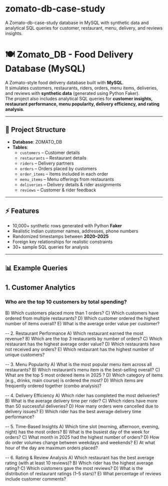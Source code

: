 # zomato-db-case-study
A Zomato-db-case-study database in MySQL with synthetic data and analytical SQL queries for customer, restaurant, menu, delivery, and reviews insights.

# 🍽️ Zomato_DB - Food Delivery Database (MySQL)

A Zomato-style food delivery database built with **MySQL**.  
It simulates customers, restaurants, riders, orders, menu items, deliveries, and reviews with **synthetic data** (generated using Python Faker).  
The project also includes analytical SQL queries for **customer insights, restaurant performance, menu popularity, delivery efficiency, and rating analysis**.  

---

## 📂 Project Structure
- **Database**: ZOMATO_DB
- **Tables**:
  - `customers` – Customer details  
  - `restaurants` – Restaurant details  
  - `riders` – Delivery partners  
  - `orders` – Orders placed by customers  
  - `order_items` – Items included in each order  
  - `menu_items` – Menu offerings from restaurants  
  - `deliveries` – Delivery details & rider assignments  
  - `reviews` – Customer & rider feedback  

---

## ⚡ Features
- 10,000+ synthetic rows generated with Python **Faker**  
- Realistic Indian customer names, addresses, phone numbers  
- Randomized timestamps between **2020–2025**  
- Foreign key relationships for realistic constraints  
- 30+ sample SQL queries for analysis  

---

## 📊 Example Queries
## 1. Customer Analytics
### Who are the top 10 customers by total spending?
B) Which customers placed more than 1 orders?
C) Which customers have ordered from multiple restaurants?
D) Which customer ordered the highest number of items overall?
E) What is the average order value per customer?

-- 2. Restaurant Performance
A) Which restaurant earned the most revenue?
B) Which are the top 3 restaurants by number of orders?
C) Which restaurant has the highest average order value?
D) Which restaurants have not received any orders?
E) Which restaurant has the highest number of unique customers?

-- 3. Menu Popularity
A) What is the most popular menu item across all restaurants?
B) Which restaurant’s menu item is the best-selling overall?
C) What are the top 5 most ordered items in 2025 ?
D) Which category of items (e.g., drinks, main course) is ordered the most?
D) Which items are frequently ordered together (combo analysis)?

-- 4. Delivery Efficiency
A) Which rider has completed the most deliveries?
B) What is the average delivery time per rider?
C) Which riders have more than 50 successful deliveries?
D) How many orders were cancelled due to delivery issues?
E) Which rider has the best average delivery time performance?

-- 5. Time-Based Insights
A) Which time slot (morning, afternoon, evening, night) has the most orders?
B) What is the busiest day of the week for orders?
C) What month in 2025 had the highest number of orders?
D) How do order volumes change between weekdays and weekends?
E) At what hour of the day are maximum orders placed?

-- 6. Rating & Review Analysis
A)  Which restaurant has the best average rating (with at least 10 reviews)?
B) Which rider has the highest average rating?
C) Which customers gave the most reviews?
D) What is the distribution of restaurant ratings (1–5 stars)?
E) What percentage of reviews include customer comments?



